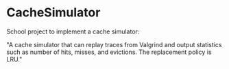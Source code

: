 # CacheSimulator

School project to implement a cache simulator:

"A cache simulator that can replay traces from Valgrind and output statistics such as number of hits, misses, and evictions.  The replacement policy is LRU."
